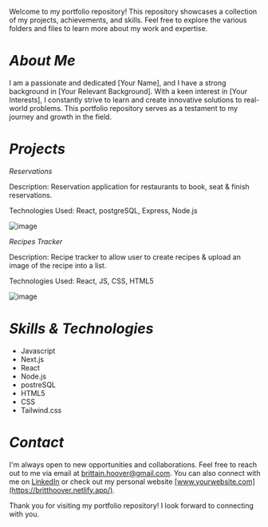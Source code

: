 Welcome to my portfolio repository! This repository showcases a collection of my projects, achievements, and skills. Feel free to explore the various folders and files to learn more about my work and expertise.

# **_About Me_**

I am a passionate and dedicated [Your Name], and I have a strong background in [Your Relevant Background]. With a keen interest in [Your Interests], I constantly strive to learn and create innovative solutions to real-world problems. This portfolio repository serves as a testament to my journey and growth in the field.


# **_Projects_**

_Reservations_

Description: Reservation application for restaurants to book, seat & finish reservations.

Technologies Used: React, postgreSQL, Express, Node.js

![image](https://github.com/Britt-H/My_Portfolio/public/restaurant_home_screen.png)

_Recipes Tracker_

Description: Recipe tracker to allow user to create recipes & upload an image of the recipe into a list.

Technologies Used: React, JS, CSS, HTML5

![image](https://github.com/Britt-H/My_Portfolio/assets/125507546/5e573f5b-c6a1-41d5-8d4b-e2a9ecb9df0e)


# **_Skills & Technologies_**

- Javascript
- Next.js
- React
- Node.js
- postreSQL
- HTML5
- CSS
- Tailwind.css

# **_Contact_**

I'm always open to new opportunities and collaborations. Feel free to reach out to me via email at brittain.hoover@gmail.com. You can also connect with me on [LinkedIn](https://www.linkedin.com/in/steven-britt-hoover/) or check out my personal website [www.yourwebsite.com](https://britthoover.netlify.app/).

Thank you for visiting my portfolio repository! I look forward to connecting with you.
